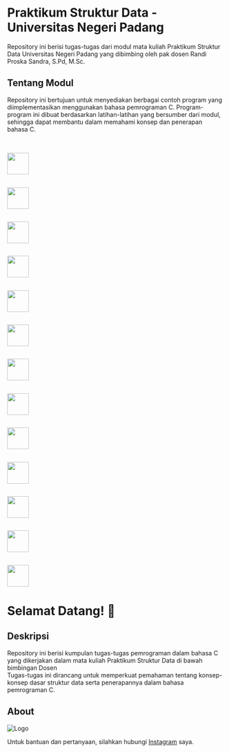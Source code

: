 # Praktikum Struktur Data - Universitas Negeri Padang

Repository ini berisi tugas-tugas dari modul mata kuliah Praktikum Struktur Data Universitas Negeri Padang yang dibimbing oleh pak dosen Randi Proska Sandra, S.Pd, M.Sc.

## Tentang Modul

Repository ini bertujuan untuk menyediakan berbagai contoh program yang diimplementasikan menggunakan bahasa pemrograman C. Program-program ini dibuat berdasarkan latihan-latihan yang bersumber dari modul, sehingga dapat membantu dalam memahami konsep dan penerapan bahasa C.
</br></br>

## <img height="50" src="https://github.com/SirGhazian/praktikum-struktur-data-UNP/assets/142916107/5d3cd65e-0bbf-47cb-9e84-56bdc85e73fd">
## <img height="50" src="https://github.com/SirGhazian/praktikum-struktur-data-UNP/assets/142916107/2606ea46-c5ef-4c08-b734-20245e844a89">
## <img height="50" src="https://github.com/SirGhazian/praktikum-struktur-data-UNP/assets/142916107/0899c8c6-5684-4d05-9c02-1b1cad45d149">
## <img height="50" src="https://github.com/SirGhazian/praktikum-struktur-data-UNP/assets/142916107/f2bfbf46-9c85-4865-9cb2-4523065412b6">
## <img height="50" src="https://github.com/SirGhazian/praktikum-struktur-data-UNP/assets/142916107/3154997a-4bcb-4d4b-8b82-bf643524464b">
## <img height="50" src="https://github.com/SirGhazian/praktikum-struktur-data-UNP/assets/142916107/5aa25d6b-fb6f-4d16-9429-d8ba55475d56">
## <img height="50" src="https://github.com/SirGhazian/praktikum-struktur-data-UNP/assets/142916107/60ca9a88-c3f3-48b8-8dbb-47a95577ff17">
## <img height="50" src="https://github.com/SirGhazian/praktikum-struktur-data-UNP/assets/142916107/99e90c2e-b510-421d-badc-beea3356755a">
## <img height="50" src="https://github.com/SirGhazian/praktikum-struktur-data-UNP/assets/142916107/943f08ae-9aed-4914-af50-5f69b012c0ae">
## <img height="50" src="https://github.com/SirGhazian/praktikum-struktur-data-UNP/assets/142916107/b6883c77-9763-43d5-9c45-402bc25f3b88">
## <img height="50" src="https://github.com/SirGhazian/praktikum-struktur-data-UNP/assets/142916107/70200d0f-99cf-4f1d-8a9b-b6952027f5a9">
## <img height="50" src="https://github.com/SirGhazian/praktikum-struktur-data-UNP/assets/142916107/3ea50b61-5533-449d-90c2-aa585d11ba2a">
## <img height="50" src="https://github.com/SirGhazian/praktikum-struktur-data-UNP/assets/142916107/b3433fad-785a-4cef-ad33-c0223f02114f">




# Selamat Datang! 👋
## Deskripsi

Repository ini berisi kumpulan tugas-tugas pemrograman dalam bahasa C yang dikerjakan dalam mata kuliah Praktikum Struktur Data di bawah bimbingan Dosen  <br>
Tugas-tugas ini dirancang untuk memperkuat pemahaman tentang konsep-konsep dasar struktur data serta penerapannya dalam bahasa pemrograman C.


##
## About

![Logo](https://unp.ac.id/nfs-assets/all/images/logo_unp_white.png)

Untuk bantuan dan pertanyaan, silahkan hubungi [Instagram](https://www.instagram.com/ghazian_tza/) saya.

